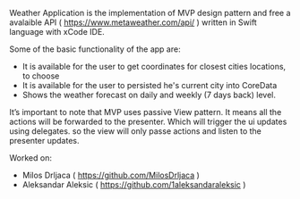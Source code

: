 Weather Application is the implementation of MVP design pattern and free a avalaible API ( https://www.metaweather.com/api/ ) written in Swift language with xCode IDE. 

Some of the basic functionality of the app are: 
 -   It is available for the user to get coordinates for closest cities locations, to choose
-  It is available for the user to persisted he's current city into CoreData
- Shows the weather forecast on daily and weekly (7 days back) level. 

It’s important to note that MVP uses passive View pattern. It means all the actions will be forwarded to the presenter. Which will trigger the ui updates using delegates. so the view will only passe actions and listen to the presenter updates.

Worked on: 
- Milos Drljaca ( https://github.com/MilosDrljaca )
- Aleksandar Aleksic ( https://github.com/1aleksandaraleksic )
